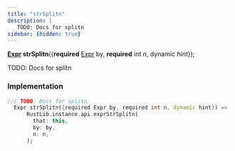 ```yaml
---
title: "strSplitn"
description: |
   TODO: Docs for splitn
sidebar: {hidden: true}
---
```

<span class="dart-code"><strong>[Expr] strSplitn</strong>({<span class="nobr"><strong>required</strong> [Expr] by</span>, <span class="nobr"><strong>required</strong> int n</span>, <span class="nobr">dynamic <i>hint</i></span>});</span>

 TODO: Docs for splitn
### Implementation
```dart
/// TODO: Docs for splitn
  Expr strSplitn({required Expr by, required int n, dynamic hint}) =>
      RustLib.instance.api.exprStrSplitn(
        that: this,
        by: by,
        n: n,
      );
```

[Expr]: /reference/classes/expr/